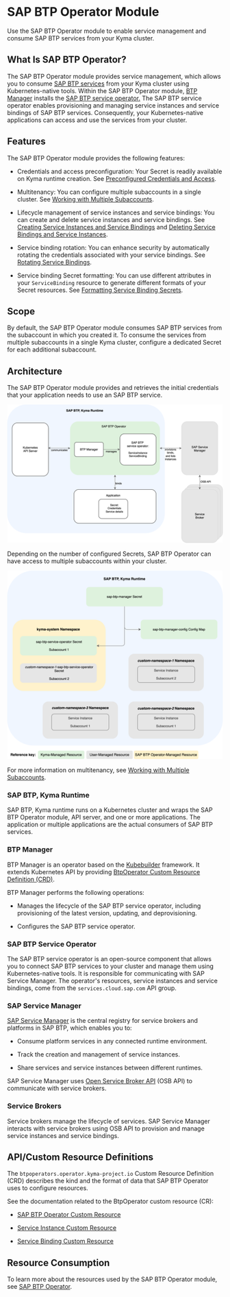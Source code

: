 <!-- loio50347eaa4f174ba782f89a00b1f2eac0 -->

# SAP BTP Operator Module

Use the SAP BTP Operator module to enable service management and consume SAP BTP services from your Kyma cluster.



<a name="loio50347eaa4f174ba782f89a00b1f2eac0__section_h2t_yq2_qbc"/>

## What Is SAP BTP Operator?

The SAP BTP Operator module provides service management, which allows you to consume [SAP BTP services](https://discovery-center.cloud.sap/protected/index.html#/viewServices) from your Kyma cluster using Kubernetes-native tools. Within the SAP BTP Operator module, [BTP Manager](https://github.com/kyma-project/btp-manager) installs the [SAP BTP service operator.](https://github.com/SAP/sap-btp-service-operator/blob/main/README.md) The SAP BTP service operator enables provisioning and managing service instances and service bindings of SAP BTP services. Consequently, your Kubernetes-native applications can access and use the services from your cluster.



<a name="loio50347eaa4f174ba782f89a00b1f2eac0__section_prg_1r2_qbc"/>

## Features

The SAP BTP Operator module provides the following features:

-   Credentials and access preconfiguration: Your Secret is readily available on Kyma runtime creation. See [Preconfigured Credentials and Access](preconfigured-credentials-and-access-ab106d7.md).

-   Multitenancy: You can configure multiple subaccounts in a single cluster. See [Working with Multiple Subaccounts](working-with-multiple-subaccounts-862dd6a.md).

-   Lifecycle management of service instances and service bindings: You can create and delete service instances and service bindings. See [Creating Service Instances and Service Bindings](creating-service-instances-and-service-bindings-17bd304.md) and [Deleting Service Bindings and Service Instances](deleting-service-bindings-and-service-instances-5deca69.md).

-   Service binding rotation: You can enhance security by automatically rotating the credentials associated with your service bindings. See [Rotating Service Bindings](rotating-service-bindings-37ac30a.md).

-   Service binding Secret formatting: You can use different attributes in your `ServiceBinding` resource to generate different formats of your Secret resources. See [Formatting Service Binding Secrets](formatting-service-binding-secrets-4733eb5.md).




<a name="loio50347eaa4f174ba782f89a00b1f2eac0__section_pvw_gr2_qbc"/>

## Scope

By default, the SAP BTP Operator module consumes SAP BTP services from the subaccount in which you created it. To consume the services from multiple subaccounts in a single Kyma cluster, configure a dedicated Secret for each additional subaccount.



<a name="loio50347eaa4f174ba782f89a00b1f2eac0__section_ixg_1r2_qbc"/>

## Architecture

The SAP BTP Operator module provides and retrieves the initial credentials that your application needs to use an SAP BTP service.

![](images/SAP_BTP_Operator_Architecture_315a173.svg)

Depending on the number of configured Secrets, SAP BTP Operator can have access to multiple subaccounts within your cluster.

![](images/Access_Configuration_1254684.svg)

For more information on multitenancy, see [Working with Multiple Subaccounts](working-with-multiple-subaccounts-862dd6a.md).



### SAP BTP, Kyma Runtime

SAP BTP, Kyma runtime runs on a Kubernetes cluster and wraps the SAP BTP Operator module, API server, and one or more applications. The application or multiple applications are the actual consumers of SAP BTP services.



### BTP Manager

BTP Manager is an operator based on the [Kubebuilder](https://github.com/kubernetes-sigs/kubebuilder) framework. It extends Kubernetes API by providing [BtpOperator Custom Resource Definition \(CRD\)](https://github.com/kyma-project/btp-manager/blob/main/config/crd/bases/operator.kyma-project.io_btpoperators.yaml).

BTP Manager performs the following operations:

-   Manages the lifecycle of the SAP BTP service operator, including provisioning of the latest version, updating, and deprovisioning.

-   Configures the SAP BTP service operator.




### SAP BTP Service Operator

The SAP BTP service operator is an open-source component that allows you to connect SAP BTP services to your cluster and manage them using Kubernetes-native tools. It is responsible for communicating with SAP Service Manager. The operator's resources, service instances and service bindings, come from the `services.cloud.sap.com` API group.



### SAP Service Manager

[SAP Service Manager](https://help.sap.com/docs/service-manager/sap-service-manager/sap-service-manager?locale=en-US&version=Cloud) is the central registry for service brokers and platforms in SAP BTP, which enables you to:

-   Consume platform services in any connected runtime environment.

-   Track the creation and management of service instances.

-   Share services and service instances between different runtimes.


SAP Service Manager uses [Open Service Broker API](https://www.openservicebrokerapi.org/) \(OSB API\) to communicate with service brokers.



### Service Brokers

Service brokers manage the lifecycle of services. SAP Service Manager interacts with service brokers using OSB API to provision and manage service instances and service bindings.



<a name="loio50347eaa4f174ba782f89a00b1f2eac0__section_j3q_qr2_qbc"/>

## API/Custom Resource Definitions

The `btpoperators.operator.kyma-project.io` Custom Resource Definition \(CRD\) describes the kind and the format of data that SAP BTP Operator uses to configure resources.

See the documentation related to the BtpOperator custom resource \(CR\):

-   [SAP BTP Operator Custom Resource](https://kyma-project.io/#/btp-manager/user/resources/02-10-sap-btp-operator-cr)

-   [Service Instance Custom Resource](https://kyma-project.io/#/btp-manager/user/resources/02-20-service-instance-cr)

-   [Service Binding Custom Resource](https://kyma-project.io/#/btp-manager/user/resources/02-30-service-binding-cr)




<a name="loio50347eaa4f174ba782f89a00b1f2eac0__section_u2c_qr2_qbc"/>

## Resource Consumption

To learn more about the resources used by the SAP BTP Operator module, see [SAP BTP Operator](../50-administration-and-ops/kyma-modules-sizing-3a92490.md#loio3a924906857b4f01969cb684ccd25309__section_sap_btp_operator).

